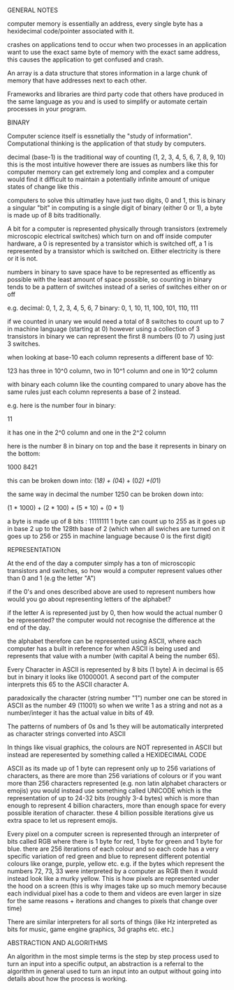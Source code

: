 GENERAL NOTES

computer memory is essentially an address, every single byte has a hexidecimal code/pointer associated with it.

crashes on applications tend to occur when two processes in an application want to use the exact same byte of memory with the exact same address, this causes the application to get confused and crash.

An array is a data structure that stores information in a large chunk of memory that have addresses next to each other.

Frameworks and libraries are third party code that others have produced in the same language as you and is used to simplify or automate certain processes in your program.



BINARY

Computer science itself is essnetially the "study of information". Computational thinking is the application of that study by computers.

decimal (base-1) is the traditional way of counting (1, 2, 3, 4, 5, 6, 7, 8, 9, 10) this is the most intuitive however there are issues as numbers like this for  computer memory can get extremely long and complex and a computer would find it difficult to maintain a potentially infinite amount of unique states of change like this .

computers to solve this ultimatley have just two digits, 0 and 1, this is binary a singular "bit" in computing is a single digit of binary (either 0 or 1), a byte is made up of 8 bits traditionally.

A bit for a computer is represented physically through transistors (extremely microscopic electrical switches) which turn on and off inside computer hardware, a 0 is represented by a transistor which is switched off, a 1 is represented by a transistor which is switched on. Either electricity is there or it is not.

numbers in binary to save space have to be represented as efficently as possible with the least amount of space possible, so counting in binary tends to be a pattern of switches instead of a series of switches either on or off

e.g. 
decimal: 0, 1, 2, 3, 4, 5, 6, 7
binary: 0, 1, 10, 11, 100, 101, 110, 111

if we counted in unary we would need a total of 8 switches to count up to 7 in machine language (starting at 0) however using a collection of 3 transistors in binary we can represent the first 8 numbers (0 to 7) using just 3 switches.

when looking at base-10 each column represents a different base of 10:

 123 has three in 10^0 column, two in 10^1 column and one in 10^2 column

 with binary each column like the counting compared to unary above has the same rules just each column represents a base of 2 instead.

 e.g.
 here is the number four in binary:

 11

 it has one in the 2^0 column and one in the 2^2 column 

here is the number 8 in binary on top and the base it represents in binary on the bottom:

1000
8421

this can be broken down into: (1*8) + (0*4) + (0*2) +(0*1)

the same way in decimal the number 1250 can be broken down into: 

(1 * 1000) + (2 * 100) + (5 * 10) + (0 * 1)


a byte is made up of 8 bits : 11111111
1 byte can count up to 255 as it goes up in base 2 up to the 128th base of 2 (which when all swiches are turned on it goes up to 256 or 255 in machine language because 0 is the first digit)




REPRESENTATION

At the end of the day a computer simply has a ton of microscopic transistors and switches, so how would a computer represent values other than 0 and 1 (e.g the letter "A")

if the 0's and ones described above are used to represent numbers how would you go about representing letters of the alphabet?

if the letter A is represented just by 0, then how would the actual number 0 be represented? the computer would not recognise the difference at the end of the day.

the alphabet therefore can be represented using ASCII, where each computer has a built in reference for when ASCII is being used and represents that value with a number (with capital A being the number 65).

Every Character in ASCII is represented by 8 bits (1 byte) A in decimal is 65 but in binary it looks like 01000001. A second part of the computer interprets this 65 to the ASCII character A.

paradoxically the character (string number "1") number one can be stored in ASCII as the number 49
(11001) so when we write 1 as a string and not as a number/integer it has the actual value in bits of 49.

The patterns of numbers of 0s and 1s they will be automatically interpreted as character strings converted into ASCII



In things like visual graphics, the colours are NOT represented in ASCII but instead are reperesented by something called a HEXIDECIMAL CODE

ASCII as its made up of 1 byte can represent only up to 256 variations of characters, as there are more than 256 variations of colours or if you want more than 256 characters represented (e.g. non latin alphabet characters or emojis) you would instead use something called UNICODE which is the representation of up to 24-32 bits (roughly 3-4 bytes) which is more than enough to represent 4 billion characters, more than enough space for every possible iteration of character. these 4 billion possible iterations give us extra space to let us represent emojis.

Every pixel on a computer screen is represented through an interpreter of bits called RGB where there is 1 byte for red, 1 byte for green and 1 byte for blue. there are 256 iterations of each colour and so each code has a very specific variation of red green and blue to represent different potential colours like orange, purple, yellow etc. e.g. if the bytes which represent the numbers 72, 73, 33 were interpreted by a computer as RGB then it would instead look like a murky yellow. This is how pixels are represented under the hood on a screen (this is why images take up so much memory because each individual pixel has a code to them and videos are even larger in size for the same reasons + iterations and changes to pixels that change over time)

There are similar interpreters for all sorts of things (like Hz interpreted as bits for music, game engine graphics, 3d graphs etc. etc.)



ABSTRACTION AND ALGORITHMS

An algorithm in the most simple terms is the step by step process used to turn an input into a specific output, an abstraction is a referral to the algorithm in general used to turn an input into an output without going into details about how the process is working.